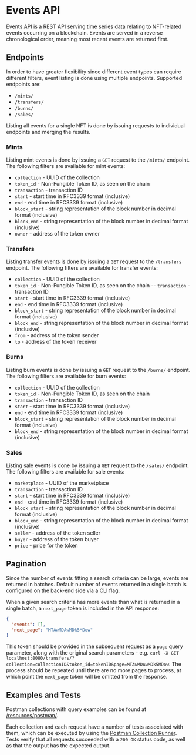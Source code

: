 # Events API

Events API is a REST API serving time series data relating to NFT-related events occurring on a blockchain.
Events are served in a reverse chronological order, meaning most recent events are returned first.

## Endpoints

In order to have greater flexibility since different event types can require different filters, event listing is done using multiple endpoints.
Supported endpoints are:

- `/mints/`
- `/transfers/`
- `/burns/`
- `/sales/`

Listing all events for a single NFT is done by issuing requests to individual endpoints and merging the results.

### Mints

Listing mint events is done by issuing a `GET` request to the `/mints/` endpoint.
The following filters are available for mint events:

- `collection` - UUID of the collection
- `token_id` - Non-Fungible Token ID, as seen on the chain
- `transaction` - transaction ID
- `start` - start time in RFC3339 format (inclusive)
- `end` - end time in RFC3339 format (inclusive)
- `block_start` - string representation of the block number in decimal format (inclusive)
- `block_end` - string representation of the block number in decimal format (inclusive)
- `owner` - address of the token owner

### Transfers

Listing transfer events is done by issuing a `GET` request to the `/transfers` endpoint.
The following filters are available for transfer events:

- `collection` - UUID of the collection
- `token_id` - Non-Fungible Token ID, as seen on the chain
-- `transaction` - transaction ID
- `start` - start time in RFC3339 format (inclusive)
- `end` - end time in RFC3339 format (inclusive)
- `block_start` - string representation of the block number in decimal format (inclusive)
- `block_end` - string representation of the block number in decimal format (inclusive)
- `from` - address of the token sender
- `to` - address of the token receiver 

### Burns

Listing burn events is done by issuing a `GET` request to the `/burns/` endpoint.
The following filters are available for burn events:

- `collection` - UUID of the collection
- `token_id` - Non-Fungible Token ID, as seen on the chain
- `transaction` - transaction ID
- `start` - start time in RFC3339 format (inclusive)
- `end` - end time in RFC3339 format (inclusive)
- `block_start` - string representation of the block number in decimal format (inclusive)
- `block_end` - string representation of the block number in decimal format (inclusive)

### Sales

Listing sale events is done by issuing a `GET` request to the `/sales/` endpoint.
The following filters are available for sale events:

- `marketplace` - UUID of the marketplace
- `transaction` - transaction ID
- `start` - start time in RFC3339 format (inclusive)
- `end` - end time in RFC3339 format (inclusive)
- `block_start` - string representation of the block number in decimal format (inclusive)
- `block_end` - string representation of the block number in decimal format (inclusive)
- `seller` - address of the token seller
- `buyer` - address of the token buyer
- `price` - price for the token

## Pagination

Since the number of events fitting a search criteria can be large, events are returned in batches.
Default number of events returned in a single batch is configured on the back-end side via a CLI flag.

When a given search criteria has more events than what is returned in a single batch, a `next_page` token is included in the API response:

```json
{
  "events": [],
  "next_page": "MTAwMDAwMDk5MDow"
}
```

This token should be provided in the subsequent request as a `page` query parameter, along with the original search parameters - e.g. `curl -X GET localhost:8080/transfers/?collection=collectionID&token_id=tokenID&page=MTAwMDAwMDk5MDow`.
The process should be repeated until there are no more pages to process, at which point the `next_page` token will be omitted from the response.

## Examples and Tests

Postman collections with query examples can be found at [/resources/postman/](/resources/postman/).

Each collection and each request have a number of tests associated with them, which can be executed by using the [Postman Collection Runner](https://learning.postman.com/docs/running-collections/intro-to-collection-runs/).
Tests verify that all requests succeeded with a `200 OK` status code, as well as that the output has the expected output.
